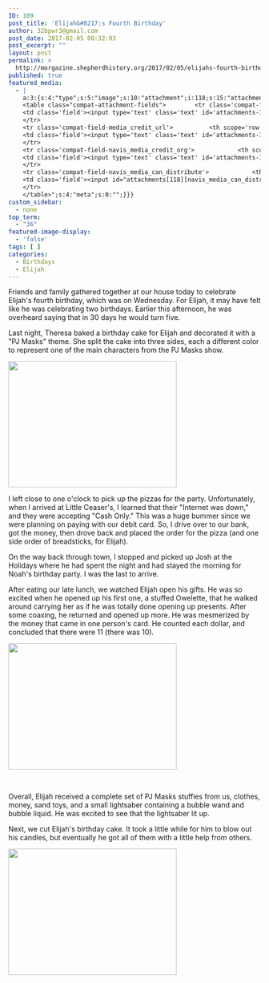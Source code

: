 ```yaml
---
ID: 109
post_title: 'Elijah&#8217;s Fourth Birthday'
author: 32bpwr3@gmail.com
post_date: 2017-02-05 00:32:03
post_excerpt: ""
layout: post
permalink: >
  http://morgazine.shepherdhistory.org/2017/02/05/elijahs-fourth-birthday/
published: true
featured_media:
  - |
    a:3:{s:4:"type";s:5:"image";s:10:"attachment";i:118;s:15:"attachment_data";a:33:{s:2:"id";i:118;s:5:"title";s:8:"IMG_2125";s:8:"filename";s:12:"IMG_2125.jpg";s:3:"url";s:76:"http://morgazine.shepherdhistory.org/wp-content/uploads/2017/02/IMG_2125.jpg";s:4:"link";s:81:"http://morgazine.shepherdhistory.org/2017/02/05/elijahs-fourth-birthday/img_2125/";s:3:"alt";s:0:"";s:6:"author";s:1:"1";s:11:"description";s:0:"";s:7:"caption";s:0:"";s:4:"name";s:8:"img_2125";s:6:"status";s:7:"inherit";s:10:"uploadedTo";i:109;s:4:"date";i:1486255022000;s:8:"modified";i:1486255022000;s:9:"menuOrder";i:0;s:4:"mime";s:10:"image/jpeg";s:4:"type";s:5:"image";s:7:"subtype";s:4:"jpeg";s:4:"icon";s:73:"http://morgazine.shepherdhistory.org/wp-includes/images/media/default.png";s:13:"dateFormatted";s:16:"February 5, 2017";s:6:"nonces";a:3:{s:6:"update";s:10:"50f09e0dfa";s:6:"delete";s:10:"0053b89e44";s:4:"edit";s:10:"53e90ca7a4";}s:8:"editLink";s:75:"http://morgazine.shepherdhistory.org/wp-admin/post.php?post=118&action=edit";s:4:"meta";b:0;s:10:"authorName";s:17:"32bpwr3@gmail.com";s:14:"uploadedToLink";s:75:"http://morgazine.shepherdhistory.org/wp-admin/post.php?post=109&action=edit";s:15:"uploadedToTitle";s:24:"Elijah's Fourth Birthday";s:15:"filesizeInBytes";i:2185981;s:21:"filesizeHumanReadable";s:4:"2 MB";s:6:"height";i:2448;s:5:"width";i:3264;s:11:"orientation";s:9:"landscape";s:5:"sizes";a:4:{s:9:"thumbnail";a:4:{s:6:"height";i:140;s:5:"width";i:140;s:3:"url";s:84:"http://morgazine.shepherdhistory.org/wp-content/uploads/2017/02/IMG_2125-140x140.jpg";s:11:"orientation";s:9:"landscape";}s:6:"medium";a:4:{s:6:"height";i:252;s:5:"width";i:336;s:3:"url";s:84:"http://morgazine.shepherdhistory.org/wp-content/uploads/2017/02/IMG_2125-336x252.jpg";s:11:"orientation";s:9:"landscape";}s:5:"large";a:4:{s:6:"height";i:578;s:5:"width";i:771;s:3:"url";s:84:"http://morgazine.shepherdhistory.org/wp-content/uploads/2017/02/IMG_2125-771x578.jpg";s:11:"orientation";s:9:"landscape";}s:4:"full";a:4:{s:3:"url";s:76:"http://morgazine.shepherdhistory.org/wp-content/uploads/2017/02/IMG_2125.jpg";s:6:"height";i:2448;s:5:"width";i:3264;s:11:"orientation";s:9:"landscape";}}s:6:"compat";a:2:{s:4:"item";s:1710:"<input type="hidden" name="attachments[118][menu_order]" value="0" /><p class="media-types media-types-required-info">Required fields are marked <span class="required">*</span></p>
    <table class="compat-attachment-fields">		<tr class='compat-field-media_credit'>			<th scope='row' class='label'><label for='attachments-118-media_credit'><span class='alignleft'>Credit</span><br class='clear' /></label></th>
    <td class='field'><input type='text' class='text' id='attachments-118-media_credit' name='attachments[118][media_credit]' value=''  /></td>
    </tr>
    <tr class='compat-field-media_credit_url'>			<th scope='row' class='label'><label for='attachments-118-media_credit_url'><span class='alignleft'>Credit URL</span><br class='clear' /></label></th>
    <td class='field'><input type='text' class='text' id='attachments-118-media_credit_url' name='attachments[118][media_credit_url]' value=''  /></td>
    </tr>
    <tr class='compat-field-navis_media_credit_org'>			<th scope='row' class='label'><label for='attachments-118-navis_media_credit_org'><span class='alignleft'>Organization</span><br class='clear' /></label></th>
    <td class='field'><input type='text' class='text' id='attachments-118-navis_media_credit_org' name='attachments[118][navis_media_credit_org]' value=''  /></td>
    </tr>
    <tr class='compat-field-navis_media_can_distribute'>			<th scope='row' class='label'><label for='attachments-118-navis_media_can_distribute'><span class='alignleft'>Can<br />distribute?</span><br class='clear' /></label></th>
    <td class='field'><input id="attachments[118][navis_media_can_distribute]" name="attachments[118][navis_media_can_distribute]" type="checkbox" value="1"  /></td>
    </tr>
    </table>";s:4:"meta";s:0:"";}}}
custom_sidebar:
  - none
top_term:
  - "36"
featured-image-display:
  - 'false'
tags: [ ]
categories:
  - Birthdays
  - Elijah
---
```

<p>Friends and family gathered together at our house today to celebrate Elijah's fourth birthday, which was on Wednesday. For Elijah, it may have felt like he was celebrating two birthdays. Earlier this afternoon, he was overheard saying that in 30 days he would turn five.</p><p>Last night, Theresa baked a birthday cake for Elijah and decorated it with a "PJ Masks" theme. She split the cake into three sides, each a different color to represent one of the main characters from the PJ Masks show.</p><p><img class="alignnone size-medium wp-image-115" src="http://morgazine.shepherdhistory.org/wp-content/uploads/2017/02/IMG_2094-1-336x252.jpg" alt="" width="336" height="252" /></p><p>I left close to one o'clock to pick up the pizzas for the party. Unfortunately, when I arrived at Little Ceaser's, I learned that their "Internet was down," and they were accepting "Cash Only." This was a huge bummer since we were planning on paying with our debit card. So, I drive over to our bank, got the money, then drove back and placed the order for the pizza (and one side order of breadsticks, for Elijah).</p><p>On the way back through town, I stopped and picked up Josh at the Holidays where he had spent the night and had stayed the morning for Noah's birthday party. I was the last to arrive.</p><p>After eating our late lunch, we watched Elijah open his gifts. He was so excited when he opened up his first one, a stuffed Owelette, that he walked around carrying her as if he was totally done opening up presents. After some coaxing, he returned and opened up more. He was mesmerized by the money that came in one person's card. He counted each dollar, and concluded that there were 11 (there was 10).</p><p><img class="alignnone size-medium wp-image-117" src="http://morgazine.shepherdhistory.org/wp-content/uploads/2017/02/IMG_2118-1-336x252.jpg" alt="" width="336" height="252" /></p><p>&nbsp;</p><p>Overall, Elijah received a complete set of PJ Masks stuffies from us, clothes, money, sand toys, and a small lightsaber containing a bubble wand and bubble liquid. He was excited to see that the lightsaber lit up.</p><p>Next, we cut Elijah's birthday cake. It took a little while for him to blow out his candles, but eventually he got all of them with a little help from others.</p><p><img class="alignnone size-medium wp-image-118" src="http://morgazine.shepherdhistory.org/wp-content/uploads/2017/02/IMG_2125-336x252.jpg" alt="" width="336" height="252" /></p>